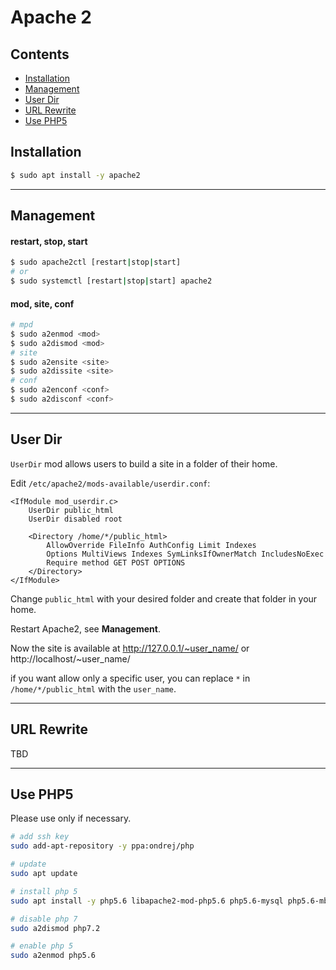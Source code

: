 # Apache 2

## Contents

- [Installation](#installation)
- [Management](#management)
- [User Dir](#user_dir)
- [URL Rewrite](#uer_rewrite)
- [Use PHP5](#use_php5)

## Installation

```bash
$ sudo apt install -y apache2
```

---

## Management

#### restart, stop, start

```bash
$ sudo apache2ctl [restart|stop|start]
# or
$ sudo systemctl [restart|stop|start] apache2
```
#### mod, site, conf
```bash
# mpd
$ sudo a2enmod <mod>
$ sudo a2dismod <mod>
# site
$ sudo a2ensite <site>
$ sudo a2dissite <site>
# conf
$ sudo a2enconf <conf>
$ sudo a2disconf <conf>
```
---

## User Dir

`UserDir` mod allows users to build a site in a folder of their home.

Edit `/etc/apache2/mods-available/userdir.conf`:

```
<IfModule mod_userdir.c>
	UserDir public_html
	UserDir disabled root

	<Directory /home/*/public_html>
		AllowOverride FileInfo AuthConfig Limit Indexes
		Options MultiViews Indexes SymLinksIfOwnerMatch IncludesNoExec
		Require method GET POST OPTIONS
	</Directory>
</IfModule>
```
Change `public_html` with your desired folder and create that folder in your home.

Restart Apache2, see **Management**.

Now the site is available at http://127.0.0.1/~user_name/ or http://localhost/~user_name/

if you want allow only a specific user, you can replace `*` in `/home/*/public_html` with the `user_name`.

---

## URL Rewrite

TBD

---

## Use PHP5

Please use only if necessary.

```bash
# add ssh key
sudo add-apt-repository -y ppa:ondrej/php

# update
sudo apt update

# install php 5
sudo apt install -y php5.6 libapache2-mod-php5.6 php5.6-mysql php5.6-mbstring

# disable php 7
sudo a2dismod php7.2

# enable php 5
sudo a2enmod php5.6
```
